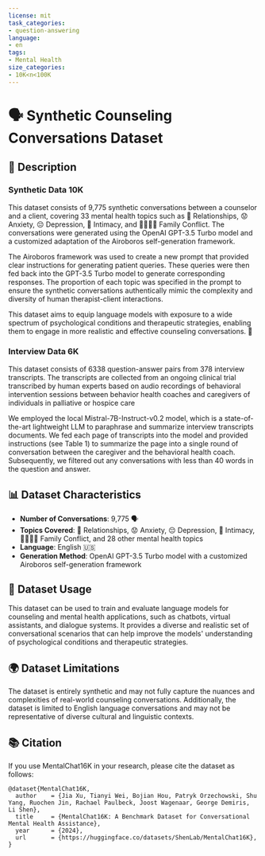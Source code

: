 ```yaml
---
license: mit
task_categories:
- question-answering
language:
- en
tags:
- Mental Health
size_categories:
- 10K<n<100K
---
```


# 🗣️ Synthetic Counseling Conversations Dataset

## 📝 Description

### Synthetic Data 10K

This dataset consists of 9,775 synthetic conversations between a counselor and a client, covering 33 mental health topics such as 💑 Relationships, 😟 Anxiety, 😔 Depression, 🤗 Intimacy, and 👨‍👩‍👧‍👦 Family Conflict. The conversations were generated using the OpenAI GPT-3.5 Turbo model and a customized adaptation of the Airoboros self-generation framework.

The Airoboros framework was used to create a new prompt that provided clear instructions for generating patient queries. These queries were then fed back into the GPT-3.5 Turbo model to generate corresponding responses. The proportion of each topic was specified in the prompt to ensure the synthetic conversations authentically mimic the complexity and diversity of human therapist-client interactions.

This dataset aims to equip language models with exposure to a wide spectrum of psychological conditions and therapeutic strategies, enabling them to engage in more realistic and effective counseling conversations. 🧠

### Interview Data 6K

This dataset consists of 6338 question-answer pairs from 378 interview transcripts. The transcripts are collected from an ongoing clinical trial transcribed by human experts based on audio recordings of behavioral intervention sessions between behavior health coaches and caregivers of individuals in palliative or hospice care

We employed the local Mistral-7B-Instruct-v0.2 model, which is a state-of-the-art lightweight LLM to paraphrase and summarize interview transcripts documents. We fed each page of transcripts into the model and provided instructions (see Table 1) to summarize the page into a single round of conversation between the caregiver and the behavioral health coach. Subsequently, we filtered out any conversations with less than 40 words in the question and answer.

## 📊 Dataset Characteristics

- **Number of Conversations**: 9,775 🗣️
- **Topics Covered**: 💑 Relationships, 😟 Anxiety, 😔 Depression, 🤗 Intimacy, 👨‍👩‍👧‍👦 Family Conflict, and 28 other mental health topics
- **Language**: English 🇺🇸
- **Generation Method**: OpenAI GPT-3.5 Turbo model with a customized Airoboros self-generation framework

## 🤖 Dataset Usage

This dataset can be used to train and evaluate language models for counseling and mental health applications, such as chatbots, virtual assistants, and dialogue systems. It provides a diverse and realistic set of conversational scenarios that can help improve the models' understanding of psychological conditions and therapeutic strategies.

## 🌍 Dataset Limitations

The dataset is entirely synthetic and may not fully capture the nuances and complexities of real-world counseling conversations. Additionally, the dataset is limited to English language conversations and may not be representative of diverse cultural and linguistic contexts.

## 📚 Citation
If you use MentalChat16K in your research, please cite the dataset as follows:
```
@dataset{MentalChat16K,
  author    = {Jia Xu, Tianyi Wei, Bojian Hou, Patryk Orzechowski, Shu Yang, Ruochen Jin, Rachael Paulbeck, Joost Wagenaar, George Demiris, Li Shen},
  title     = {MentalChat16K: A Benchmark Dataset for Conversational Mental Health Assistance},
  year      = {2024},
  url       = {https://huggingface.co/datasets/ShenLab/MentalChat16K},
}
```

```